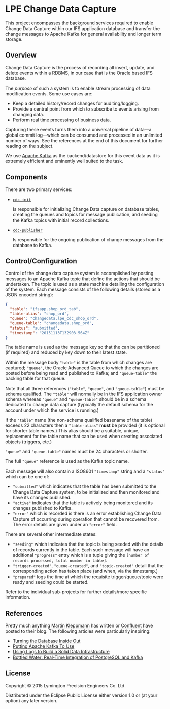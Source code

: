 # LPE Change Data Capture

This project encompasses the background services required to enable
Change Data Capture within our IFS application database and transfer
the change messages to Apache Kafka for general availability and
longer term storage.

## Overview

Change Data Capture is the process of recording all insert, update,
and delete events within a RDBMS, in our case that is the Oracle based
IFS database.

The _purpose_ of such a system is to enable stream processing of data
modification events. Some use cases are:

* Keep a detailed history/record changes for auditing/logging.
* Provide a central point from which to subscribe to events arising
  from changing data.
* Perform real time processing of business data.

Capturing these events turns them into a universal pipeline of data—a
global commit log—which can be consumed and processed in an unlimited
number of ways. See the references at the end of this document for
further reading on the subject.

We use [Apache Kafka][kafka] as the backend/datastore for this event
data as it is extremely efficient and eminently well suited to the
task.

[kafka]: http://kafka.apache.org/

## Components

There are two primary services:

* [`cdc-init`](cdc-init/)

  Is responsible for initializing Change Data capture on database
  tables, creating the queues and topics for message publication, and
  seeding the Kafka topics with initial record collections.
* [`cdc-publisher`](cdc-publisher/)

  Is responsible for the ongoing publication of change messages from
  the database to Kafka.

## Control/Configuration

Control of the change data capture system is accomplished by posting
messages to an Apache Kafka topic that define the actions that should
be undertaken. The topic is used as a state machine detailing the
configuration of the system. Each message consists of the following
details (stored as a JSON encoded string):

```json
{
  "table": "ifsapp.shop_ord_tab",
  "table-alias": "shop_ord",
  "queue": "changedata.lpe_cdc_shop_ord",
  "queue-table": "changedata.shop_ord",
  "status": "submitted",
  "timestamp": "20151113T132903.564Z"
}
```

The table name is used as the message key so that the can be
partitioned (if required) and reduced by key down to their latest
state.

Within the message body `"table"` is the table from which changes are
captured; `"queue"`, the Oracle Advanced Queue to which the changes
are posted before being read and published to Kafka; and
`"queue-table"` the backing table for that queue.

Note that all three references (`"table"`, `"queue"`, and
`"queue-table"`) must be schema qualified. The `"table"` will normally
be in the IFS application owner schema whereas `"queue"` and
`"queue-table"` should be in a schema dedicated to change data capture
(typically the default schema for the account under which the service
is running.)

If the `"table"` name (the non-schema qualified basename of the table)
exceeds 22 characters then a `"table-alias"` **must** be provided (it
is optional for shorter table names.) This alias should be a suitable,
unique, replacement for the table name that can be used when creating
associated objects (triggers, etc.)

`"queue"` and `"queue-table"` names must be 24 characters or shorter.

The full `"queue"` reference is used as the Kafka topic name.

Each message will also contain a ISO8601 `"timestamp"` string and a
`"status"` which can be one of:

* `"submitted"` which indicates that the table has been submitted to
  the Change Data Capture system, to be initialized and then monitored
  and have its changes published.
* `"active"` indicates that the table is actively being monitored and
  its changes published to Kafka.
* `"error"` which is recorded is there is an error establishing Change
  Data Capture of occurring during operation that cannot be recovered
  from. The error details are given under an `"error"` field.

There are several other intermediate states:

* `"seeding"` which indicates that the topic is being seeded with the
  details of records currently in the table. Each such message will
  have an additional `"progress"` entry which is a tuple giving the
  `[number of records processed, total number in table]`.
* `"trigger-created"`, `"queue-created"`, and `"topic-created"` detail
  that the corresponding action has taken place (and when, via the
  timestamp.)
* `"prepared"` logs the time at which the requisite
  trigger/queue/topic were ready and seeding could be started.

Refer to the individual sub-projects for further details/more specific
information.

## References

Pretty much anything [Martin Kleppmann][mkleppmann] has written or
[Confluent] have posted to their blog. The following articles were
particularly inspiring:

* [Turning the Database Inside Out](http://www.confluent.io/blog/turning-the-database-inside-out-with-apache-samza/)
* [Putting Apache Kafka To Use](http://www.confluent.io/blog/stream-data-platform-1/)
* [Using Logs to Build a Solid Data Infrastructure](http://www.confluent.io/blog/using-logs-to-build-a-solid-data-infrastructure-or-why-dual-writes-are-a-bad-idea/)
* [Bottled Water: Real-Time Integration of PostgreSQL and Kafka](http://martin.kleppmann.com/2015/04/23/bottled-water-real-time-postgresql-kafka.html)

[mkleppmann]: http://martin.kleppmann.com/
[Confluent]: http://www.confluent.io/

## License

Copyright © 2015 Lymington Precision Engineers Co. Ltd.

Distributed under the Eclipse Public License either version 1.0 or (at
your option) any later version.
